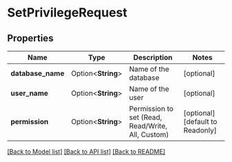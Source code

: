 # SetPrivilegeRequest

## Properties

Name | Type | Description | Notes
------------ | ------------- | ------------- | -------------
**database_name** | Option<**String**> | Name of the database | [optional]
**user_name** | Option<**String**> | Name of the user | [optional]
**permission** | Option<**String**> | Permission to set (Read, Read/Write, All, Custom) | [optional][default to Readonly]

[[Back to Model list]](../README.md#documentation-for-models) [[Back to API list]](../README.md#documentation-for-api-endpoints) [[Back to README]](../README.md)


